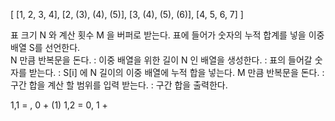 [
    [1, 2, 3, 4],
    [2, (3), (4), (5)],
    [3, (4), (5), (6)],
    [4, 5, 6, 7]
]

표 크기 N 와 계산 횟수 M 을 버퍼로 받는다.
표에 들어가 숫자의 누적 합계를 넣을 이중 배열 S를 선언한다.  
N 만큼 반복문을 돈다.
    : 이중 배열을 위한 길이 N 인 배열을 생성한다.
    : 표의 들어갈 숫자를 받는다.
    : S[i] 에 N 길이의 이중 배열에 누적 합을 넣는다.
M 만큼 반복문을 돈다.
    : 구간 합을 계산 할 범위를 입력 받는다.
    : 구간 합을 출력한다.

1,1 = , 0 + (1)
1,2 = 0, 1 +
